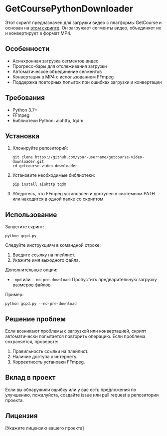 # GetCoursePythonDownloader

Этот скрипт предназначен для загрузки видео с платформы GetCourse и основан на [этом скрипте](https://github.com/mikhailnov/getcourse-video-downloader). Он загружает сегменты видео, объединяет их и конвертирует в формат MP4.

## Особенности

- Асинхронная загрузка сегментов видео
- Прогресс-бары для отслеживания загрузки
- Автоматическое объединение сегментов
- Конвертация в MP4 с использованием FFmpeg
- Поддержка повторных попыток при ошибках загрузки и конвертации

## Требования

- Python 3.7+
- FFmpeg
- Библиотеки Python: aiohttp, tqdm

## Установка

1. Клонируйте репозиторий:
   ```
   git clone https://github.com/your-username/getcourse-video-downloader.git
   cd getcourse-video-downloader
   ```

2. Установите необходимые библиотеки:
   ```
   pip install aiohttp tqdm
   ```

3. Убедитесь, что FFmpeg установлен и доступен в системном PATH или находится в одной папке со скриптом.

## Использование

Запустите скрипт:

```
python gcpd.py
```

Следуйте инструкциям в командной строке:

1. Введите ссылку на плейлист.
2. Укажите имя выходного файла.

Дополнительные опции:

- `-npd` или `--no-pre-download`: Пропустить предварительную загрузку размеров файлов.

Пример:
```
python gcpd.py --no-pre-download
```

## Решение проблем

Если возникают проблемы с загрузкой или конвертацией, скрипт автоматически попытается повторить операцию. Если проблема сохраняется, проверьте:

1. Правильность ссылки на плейлист.
2. Наличие доступа к интернету.
3. Корректность установки FFmpeg.

## Вклад в проект

Если вы обнаружили ошибку или у вас есть предложения по улучшению, пожалуйста, создайте issue или pull request в репозитории проекта.

## Лицензия

[Укажите лицензию вашего проекта]
